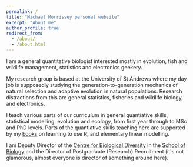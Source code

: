 ```yaml
---
permalink: /
title: "Michael Morrissey personal website"
excerpt: "About me"
author_profile: true
redirect_from: 
  - /about/
  - /about.html
---
```


I am a general quantitative biologist interested mostly in evolution, fish and wildlife management, statistics and electronics geekery.

My research group is based at the University of St Andrews where my day job is supposedly studying the generation-to-generation mechanics of natural selection and adaptive evolution in natural populations.  Research distractions from this are general statistics, fisheries and wildlife biology, and electronics.  

I teach various parts of our curriculum in general quantiative skills, statistical modelling, evolution and ecology, from first year through to MSc and PhD levels.  Parts of the quantiative skills teaching here are supported by my [books](/pages/projects) on learning to use R, and elementary linear modelling.

I am Deputy Director of the [Centre for Biological Diversity](https://biology.st-andrews.ac.uk/biodiversity/) in the [School of Biology](https://www.st-andrews.ac.uk/biology/) and the Director of Postgraduate (Research) Recruitment (it's not glamorous, almost everyone is director of something around here).

